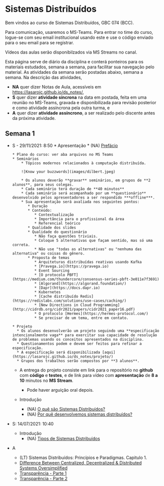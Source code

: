 # Sistemas Distribuídos

Bem vindos ao curso de Sistemas Distribuídos, GBC 074 (BCC).


Para comunicação, usaremos o MS-Teams. 
Para entrar no time do curso, logue-se com seu email institucional usando este e use o código enviado para o seu email para se registrar.

Vídeos das aulas serão disponibilzados via MS Streams no canal.


Esta página serve de diário da disciplina e conterá ponteiros para os materiais estudados, semana a semana, para facilitar sua navegação pelo material.
As atividades da semana serão postadas abaixo, semana a semana.
Na descrição das atividades,

* **NA** quer dizer Notas de Aula, acessíveis em https://lasarojc.github.io/ds_notes/, 
* **S** quer dizer **atividade síncrona** na data em postada, feita em uma reunião no MS-Teams, gravada e disponibilizada para revisão posterior e como atividade assíncrona pela outra turma, e 
* **A** quer dizer **atividade assíncrono**, a ser realizado pelo discente antes da próxima atividade.



## Semana 1

* S - 29/11/2021: 8:50
      * Apresentação
          * (NA) [Prefácio](https://lasarojc.github.io/ds_notes/preface/)

      * Plano do curso: ver aba arquivos no MS Teams
      * Seminários
          * Tópicos modernos relacionados à computação distribuída.

          ![Know your buzzwords](images/dilbert.jpeg)

          * Os alunos deverão **gravar** seminários, em grupos de **2 alunos**, para seus colegas.
          * Cada seminário terá duração de **40 minutos**
          * Cada seminário será acompanhado por um **questionário** desenvolvido pelos apresentadores a ser respondido ***offline***.
          * Sua apresentação será avaliada nos seguintes pontos:
             * Duração
             * Conteúdo: 
                * Contextualização
                * Importância para o profissional da área
                * Referencial teórico
             * Qualidade dos slides
             * Qualidade do questionário
                * Não faça questões triviais.
                * Coloque 5 alternativas que façam sentido, mas só uma correta.
                * Não use "todas as alternativas" ou "nenhuma das alternativa" ou coisas do gênero.
             * Proposta de temas
                * Arquiteturas distribuídas reativas usando Kafka
                * [Pravega.io](https://pravega.io)
                * Event Sourcing 
                * [O protocolo PBFT](https://medium.com/thundercore/consensus-series-pbft-3e011e7f3691)
                * [Algorand](https://algorand.foundation/)
                * [Dapr](https://docs.dapr.io)
                * Kubernetes
                * [Cache distribuído Redis](https://redislabs.com/solutions/use-cases/caching/)
                * [New Directions in Cloud Programming](http://cidrdb.org/cidr2021/papers/cidr2021_paper16.pdf)
                * O protocolo [Hermes](https://hermes-protocol.com/)
                * Se precisar de um tema, entre em contato. 

      * Projeto
        * Os alunos desenvolverão um projeto seguindo uma **especificação intencionalmente vaga** para exercitar sua capacidade de resolução de problemas usando os conceitos apresentados na disciplina.
        * Questionamentos podem e devem ser feitos para refinar a especificação.
        * A especificação será disponibilizada [aqui](https://lasarojc.github.io/ds_notes/projeto/)
        * Grupos dos trabalhos serão compostos por **3 alunos**.
	* A entrega do projeto consiste em link para o repositório no **github** com **código** e **testes**, e de link para vídeo com **apresentação** de **8 a 10** minutos no **MS Stream**.
        * Pode haver arguição oral depois. 

   * Introdução
      * (NA) [O quê são Sistemas Distribuídos?](https://lasarojc.github.io/ds_notes/intro/#tipos-de-sistemas-distribuidos)
      * (NA) [Por quê desenvolvemos sistemas distribuídos?](https://lasarojc.github.io/ds_notes/intro/#por-que-desenvolvemos-sistemas-distribuidos)

* S: 14/07/2021: 10:40
   * Introdução
      * (NA) [Tipos de Sistemas Distribuídos](https://lasarojc.github.io/ds_notes/intro/#tipos-de-sistemas-distribuidos)


* A
    * (LT) Sistemas Distribuídos: Princípios e Paradigmas. Capitulo 1.
    * [Difference Between Centralized, Decentralized & Distributed Systems Oversimplified](https://www.8bitmen.com/difference-between-centralized-decentralized-distributed-systems-explained/)
    * [Transparência - Parte 1](https://dev.to/vaidehijoshi/transparency-illusions-of-a-single-system-part-1-17ao)
    * [Transparência - Parte 2](https://dev.to/vaidehijoshi/transparency-illusions-of-a-single-system-part-2-lbb)



<!--

## Semana 2
* S: 19/07/2021: 20:50
   * Comunicação
      * (NA) [Introdução](https://lasarojc.github.io/ds_notes/comm/)-[Sockets](https://lasarojc.github.io/ds_notes/comm/sockets/)

* S: 21/07/2021: 10:40
   * Comunicação
      * (NA) [Sockets](https://lasarojc.github.io/ds_notes/comm/sockets/)
      * (NA) [Representação de dados](https://lasarojc.github.io/ds_notes/comm/datarep/)

* A: 
    * (LT) Sistemas Distribuídos: Princípios e Paradigmas. Comunicação - Seção 4.1
    * [Understanding IP Multicast](http://www.dasblinkenlichten.com/understanding-ip-multicast/)
    * [Beej's Guide to Network Programming - Using Internet Sockets](https://beej.us/guide/bgnet/)
    * Exercícios


## Semana 3
* S: 26/07/2021: 20:50
   * Comunicação
      * (NA) [Middlewares](https://lasarojc.github.io/ds_notes/comm/middleware)

* S: 28/07/2021: 10:40
   * Comunicação
      * (NA) [RPC](https://lasarojc.github.io/ds_notes/comm/rpc/)
      * (NA) [Estudo de caso gRPC](https://lasarojc.github.io/ds_notes/cases/grpc/)

* A
   * (LT) 2.3 Middleware Organization
   * (LT) 4.2 Remote Procedure Call



## Semana 4
* S: 02/08/2021: 20:50
   * Comunicação
      * (NA) [MOM](https://lasarojc.github.io/ds_notes/comm/mom)
      * (NA) [Estudo de caso Mosquito](https://lasarojc.github.io/ds_notes/cases/mosquito/)

* S: 04/08/2021: 10:40
   * Comunicação
      * (NA) [Protocolos Epidêmicos](https://lasarojc.github.io/ds_notes/comm/epidemics/)
   * Especificação da primeira etapa do projeto

* A:
   * (LT) 4.3 Message-Oriented Communication
   * (LT) 4.4 Multicast Communication


## Semana 5
* S: 09/08/2021: 20:50
    * Arquiteturas
        * (NA) [Introdução](https://lasarojc.github.io/ds_notes/arch/)

* S: 11/08/2021: 10:40
    * Arquiteturas
        * (NA) [Peer-2-Peer](https://lasarojc.github.io/ds_notes/p2p/)
        * (NA) Estudo de caso [P2P: Chord](https://lasarojc.github.io/ds_notes/cases/chord/)
    * Discussão sobre a primeira entrega do projeto

* A:
    * (NA) [Peer-2-Peer](https://lasarojc.github.io/ds_notes/p2p/)
    * (NA) Estudo de caso [P2P: Chord](https://lasarojc.github.io/ds_notes/cases/chord/)
    * Exercícios


## Semana 6
* S: 16/08/2021: 20:50
    * (NA) [Modelos computacionais](https://lasarojc.github.io/ds_notes/fundamentals/)

* S: 18/08/2021: 10:40
    * (NA) [Concorrência](https://lasarojc.github.io/ds_notes/coord/concurrency)

* A:
    * (NA) [Microsserviços](https://lasarojc.github.io/ds_notes/arch/microservices/)
    * (NA) [Multithread na Prática](https://lasarojc.github.io/ds_notes/coord/concurrency/#multithread-na-pratica)
    * Exercícios de *multithread*


## Semana 7
* S: 23/08/2021: 20:50
    * (NA) [Exclusão mútua](https://lasarojc.github.io/ds_notes/coord/coord/#exclusao-mutua) 

* S: 15/08/2021: 10:40
    * (NA) [Eleição de líderes](https://lasarojc.github.io/ds_notes/coord/coord/#eleicao-de-lideres) 

* A: desenvolvimento do projeto

## Semana 8
* S: 30/08/2021: 20:50
    * (NA) [Tempo e Relógios Físicos](https://lasarojc.github.io/ds_notes/time/physical/) 

* S: 01/09/2021: 10:40
    * (NA) [Relógios Lógicos](https://lasarojc.github.io/ds_notes/time/logical/) 

* A: Desenvolvimento do projeto

## Semana 9
* S: 06/09/2021 - Recesso
* S: 08/09/2021 - Não há aula - Reposição de terça-feira
* A: Desenvolvimento do projeto

## Semana 10
* S: 13/09/2021: 20:50
     * (NA) [Tolerância a falhas](https://lasarojc.github.io/ds_notes/fault/)

* S: 15/09/2021: 10:40
     * (NA) [Replicação](https://lasarojc.github.io/ds_notes/fault/replication/)
     * (NA) [Detectores de Falhas](https://lasarojc.github.io/ds_notes/fault/failuredetector/)

## Semana 11
* S: 20/09/2021: 20:50
     * (NA) [Acordo](https://lasarojc.github.io/ds_notes/fault/agreement)

* S: 21/09/2021: 10:40
     * (NA) [Estudo de Caso: Ratis](https://lasarojc.github.io/ds_notes/cases/ratis/)


## Semana 12
* S: 27/09/2021: 20:50
     * (NA) [Estudo de Caso: Zookeeper](https://lasarojc.github.io/ds_notes/cases/zookeeper/)

* S: 29/09/2021: 10:40
     * (NA) 

## Semana 13
* S: 04/10/2021: 20:50
     * (NA) [Modelos de Consistência](https://lasarojc.github.io/ds_notes/consistency/consistency_models/)
     * (NA) [Modelos de Consistência centrados nos dados](https://lasarojc.github.io/ds_notes/consistency/data_centric/)

* S: 06/10/2021: 10:40
     * (NA) [Modelos de Consistência centrados nos dados](https://lasarojc.github.io/ds_notes/consistency/data_centric/)
     * (NA) [Modelos de Consistência centrados no cliente](https://lasarojc.github.io/ds_notes/consistency/client_centric/)

## Semana 14
* S: 11/10/2021: 20:50 (NA) Gerenciamento de réplicas e checkpointing
* S: 13/10/2021: 10:40 (NA) Consistência em bancos de dados transacionais

## Semana 15
* S: 18/10/2021: 20:50 (NA) Transações distribuídas. 1PC, 2PC, 3PC, Paxos Commit
* S: 20/10/2021: 10:40 (NA) Árvores de merge de logs (Log structured merge trees). Filtros de Bloom.

## Semana 16
* S: 25/10/2021: 20:50
    * (NA) [Log Structured merge trees]
* S: 27/10/2021: 10:40
    * (NA) [BlockChain]()

## Semana 17
* A: 03/11/2021: 
    * Seminários
    * (NA) [Sistemas de Arquivos]()
-->
